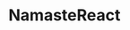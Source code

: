 # NamasteReact
<!-- Git Token -->
<!--Git Token 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 Git Token-->
